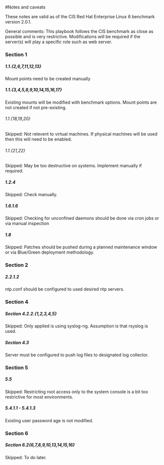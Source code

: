 #Notes and caveats

These notes are valid as of the CIS Red Hat Enterprise Linux 6 benchmark version 2.0.1.

General comments: This playbook follows the CIS benchmark as close as possible and is very restrictive. Modifications will be required if the server(s) will play a specific role such as web server.

### Section 1

##### 1.1.{2,6,7,11,12,13}
Mount points need to be created manually

##### 1.1.{3,4,5,8,9,10,14,15,16,17}
Existing mounts will be modified with benchmark options.  Mount points are not created if not pre-existing.

###### 1.1.{18,19,20}
Skipped: Not relevent to virtual machines. If physical machines will be used then this will need to be enabled.

###### 1.1.{21,22}
Skipped: May be too destructive on systems. Implement manually if required.

##### 1.2.4
Skipped: Check manually.

##### 1.6.1.6
Skipped: Checking for unconfined daemons should be done via cron jobs or via manual inspection

##### 1.8
Skipped: Patches should be pushed during a planned maintenance window or via Blue/Green deployment methodology.

### Section 2

##### 2.2.1.2
ntp.conf should be configured to used desired ntp servers.

### Section 4

##### Section 4.2.2.{1,2,3,4,5}
Skipped: Only applied is using syslog-ng. Assumption is that rsyslog is used.

##### Section 4.3
Server must be configured to push log files to designated log collector.

### Section 5

##### 5.5
Skipped: Restricting root access only to the system console is a bit too restrictive for most environments.

##### 5.4.1.1 - 5.4.1.3
Existing user password age is not modified.

### Section 6

##### Section 6.2{6,7,8,9,10,13,14,15,16}
Skipped: To do later.